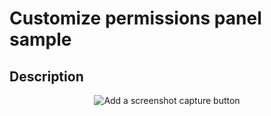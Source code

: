 # Customize permissions panel sample

## Description

<p style = 'text-align:center;'>
<image
  src="customize-permissions-panel-sample.png"
  alt="Add a screenshot capture button"
  caption="Add a screenshot capture button" >
</p>
